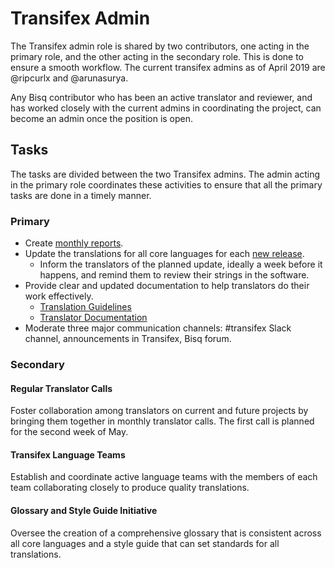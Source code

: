 # Transifex Admin

The Transifex admin role is shared by two contributors, one acting in the primary role, and the other acting in the secondary role. This is done to ensure a smooth workflow. The current transifex admins as of April 2019 are @ripcurlx and @arunasurya.

Any Bisq contributor who has been an active translator and reviewer, and has worked closely with the current admins in coordinating the project, can become an admin once the position is open.

## Tasks
The tasks are divided between the two Transifex admins. The admin acting in the primary role coordinates these activities to ensure that all the primary tasks are done in a timely manner.

### Primary
- Create [monthly reports](https://github.com/bisq-network/roles/issues/20).
- Update the translations for all core languages for each [new release](https://github.com/bisq-network/bisq/milestones).
  - Inform the translators of the planned update, ideally a week before it happens, and remind them to review their strings in the software.
- Provide clear and updated documentation to help translators do their work effectively.
    - [Translation Guidelines](translationguidelines.md)
    - [Translator Documentation](translatordocumentation.md)
- Moderate three major communication channels: #transifex Slack channel, announcements in Transifex, Bisq forum.

### Secondary

#### Regular Translator Calls
Foster collaboration among translators on current and future projects by bringing them together in monthly translator calls. The first call is planned for the second week of May.

#### Transifex Language Teams
Establish and coordinate active language teams with the members of each team collaborating closely to produce quality translations. 

#### Glossary and Style Guide Initiative
Oversee the creation of a comprehensive glossary that is consistent across all core languages and a style guide that can set standards for all translations.
